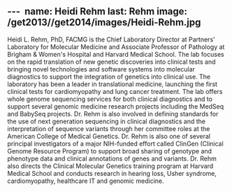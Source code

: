 --- 
name: Heidi Rehm
last: Rehm
image: /get2013//get2014/images/Heidi-Rehm.jpg
---

Heidi L. Rehm, PhD, FACMG is the Chief Laboratory Director at Partners' Laboratory for Molecular Medicine and Associate Professor of Pathology at Brigham & Women's Hospital and Harvard Medical School. The lab focuses on the rapid translation of new genetic discoveries into clinical tests and bringing novel technologies and software systems into molecular diagnostics to support the integration of genetics into clinical use. The laboratory has been a leader in translational medicine, launching the first clinical tests for cardiomyopathy and lung cancer treatment. The lab offers whole genome sequencing services for both clinical diagnostics and to support several genomic medicine research projects including the MedSeq and BabySeq projects. Dr. Rehm is also involved in defining standards for the use of next generation sequencing in clinical diagnostics and the interpretation of sequence variants through her committee roles at the American College of Medical Genetics. Dr. Rehm is also one of several principal investigators of a major NIH-funded effort called ClinGen (Clinical Genome Resource Program) to support broad sharing of genotype and phenotype data and clinical annotations of genes and variants. Dr. Rehm also directs the Clinical Molecular Genetics training program at Harvard Medical School and conducts research in hearing loss, Usher syndrome, cardiomyopathy, healthcare IT and genomic medicine.
